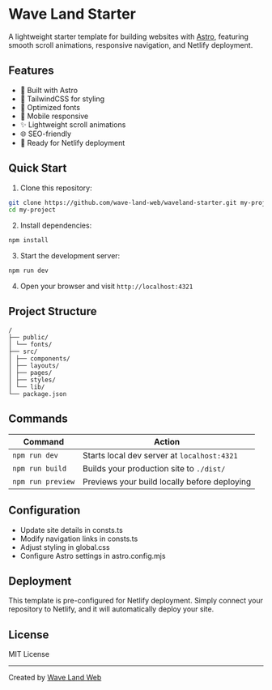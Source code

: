 # Wave Land Starter

A lightweight starter template for building websites with [Astro](https://astro.build), featuring smooth scroll animations, responsive navigation, and Netlify deployment.

## Features

- 🚀 Built with Astro
- 💨 TailwindCSS for styling
- 🎨 Optimized fonts
- 📱 Mobile responsive
- ✨ Lightweight scroll animations
- 🌐 SEO-friendly
- 🚀 Ready for Netlify deployment

## Quick Start

1. Clone this repository:

```bash
git clone https://github.com/wave-land-web/waveland-starter.git my-project
cd my-project
```

2. Install dependencies:

```bash
npm install
```

3. Start the development server:

```bash
npm run dev
```

4. Open your browser and visit `http://localhost:4321`

## Project Structure

```
/
├── public/
│ └── fonts/
├── src/
│ ├── components/
│ ├── layouts/
│ ├── pages/
│ ├── styles/
│ └── lib/
└── package.json
```

## Commands

| Command           | Action                                       |
| ----------------- | -------------------------------------------- |
| `npm run dev`     | Starts local dev server at `localhost:4321`  |
| `npm run build`   | Builds your production site to `./dist/`     |
| `npm run preview` | Previews your build locally before deploying |

## Configuration

- Update site details in consts.ts
- Modify navigation links in consts.ts
- Adjust styling in global.css
- Configure Astro settings in astro.config.mjs

## Deployment

This template is pre-configured for Netlify deployment. Simply connect your repository to Netlify, and it will automatically deploy your site.

## License

MIT License

---

Created by
[Wave Land Web](https://wavelandweb.com)
